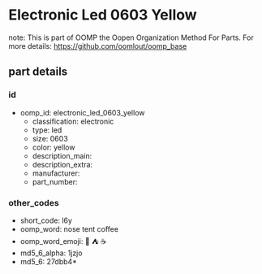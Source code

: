# Electronic Led 0603 Yellow  

note: This is part of OOMP the Oopen Organization Method For Parts. For more details: https://github.com/oomlout/oomp_base

##  part details





### id
* oomp_id: electronic_led_0603_yellow
  * classification: electronic
  * type: led
  * size: 0603
  * color: yellow
  * description_main: 
  * description_extra: 
  * manufacturer: 
  * part_number: 

### other_codes
* short_code: l6y
* oomp_word: nose tent coffee
* oomp_word_emoji: :nose: :tent: :coffee:
* md5_6_alpha: 1jzjo
* md5_6: 27dbb4* 